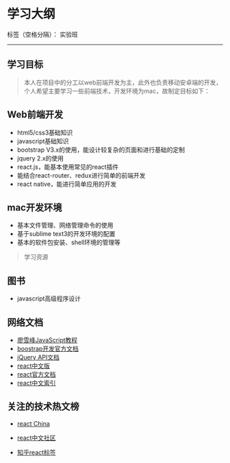 # 学习大纲

标签（空格分隔）： 实验班

---

## 学习目标
> 本人在项目中的分工以web前端开发为主，此外也负责移动安卓端的开发，个人希望主要学习一些前端技术，开发环境为mac，故制定目标如下：

## Web前端开发
* html5/css3基础知识
* javascript基础知识
* bootstrap V3.x的使用，能设计较复杂的页面和进行基础的定制
* jquery 2.x的使用
* react.js，能基本使用常见的react插件
* 能结合react-router、redux进行简单的前端开发
* react native，能进行简单应用的开发

## mac开发环境
* 基本文件管理、网络管理命令的使用
* 基于sublime text3的开发环境的配置
* 基本的软件包安装、shell环境的管理等

> 学习资源

## 图书
* javascript高级程序设计

## 网络文档
* [廖雪峰JavaScript教程][2]
* [boostrap开发官方文档][3]
* [jQuery API文档][4]
* [react中文版][5]
* [react官方文档][6]
* [react中文索引][7]

## 关注的技术热文榜

* [react China][10]
* [react中文社区][11]
* [知乎react标签][12]


  [1]: https://developer.android.com/guide/index.html
  [2]: http://www.liaoxuefeng.com/wiki/001434446689867b27157e896e74d51a89c25cc8b43bdb3000/00143449917624134f5c4695b524e81a581ab5a222b05ec000
  [3]: http://www.bootcss.com
  [4]: https://api.jquery.com
  [5]: http://wiki.jikexueyuan.com/project/react/
  [6]: http://reactjs.cn/react/docs/getting-started.html
  [7]: http://nav.react-china.org
  [8]: http://stormzhang.com
  [9]: http://chinagdg.org
  [10]: http://react-china.org
  [11]: http://bbs.reactnative.cn
  [12]: https://www.zhihu.com/topic/20013159/hot

